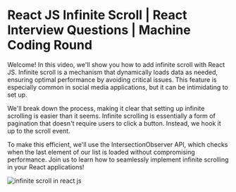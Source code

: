 # React JS Infinite Scroll | React Interview Questions | Machine Coding Round

Welcome! In this video, we'll show you how to add infinite scroll with React JS. Infinite scroll is a mechanism that dynamically loads data as needed, ensuring optimal performance by avoiding critical issues. This feature is especially common in social media applications, but it can be intimidating to set up.

We'll break down the process, making it clear that setting up infinite scrolling is easier than it seems. Infinite scrolling is essentially a form of pagination that doesn't require users to click a button. Instead, we hook it up to the scroll event.

To make this efficient, we'll use the IntersectionObserver API, which checks when the last element of our list is loaded without compromising performance. Join us to learn how to seamlessly implement infinite scrolling in your React applications!

![infinite scroll in react js](https://github.com/user-attachments/assets/9c5db7ca-0c96-4fa6-b148-81ee37b10b26)
